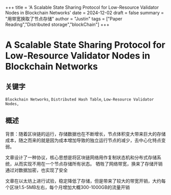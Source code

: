 +++
title = 'A Scalable State Sharing Protocol for Low-Resource  Validator Nodes in Blockchain Networks'
date = 2024-12-02
draft = false
summary = "用带宽换取了节点存储"
author = "Justin"
tags = ["Paper Reading","Distributed storage","blockChain"]
+++
# A Scalable State Sharing Protocol for Low-Resource  Validator Nodes in Blockchain Networks


## 关键字
`Blockchain Networks`, `Distributed Hash Table`, `Low-Resource Validator Nodes,`

## 概述
背景：随着区块链的运行，存储数据也在不断增长，节点体积变大带来巨大的存储成本，随之而来的就是因为成本增加导致的独立运行节点的减少，去中心化特点变弱。

文章设计了一种协议，核心思想是将区块链网络用作复制状态机和分布式存储系统，从而实现不用在一个节点存储所有状态。
牺牲了网络带宽，换来了存储开销
通过对数据加密，也实现了安全

文章在以太坊上进行试验，稳定降低了存储，但是带来了较大的带宽开销，大约每个区块1.5-5MB左右，每个月增加大概300-1000GB的流量开销